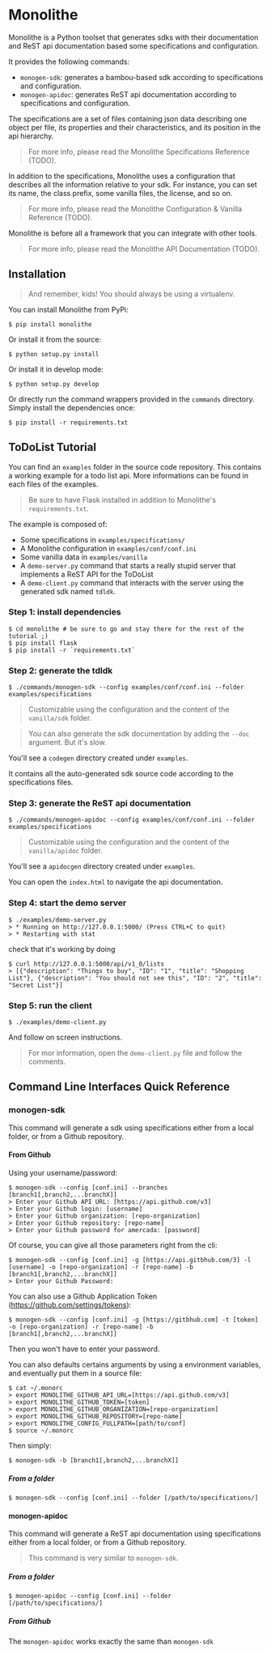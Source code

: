 # Monolithe

Monolithe is a Python toolset that generates sdks with their documentation and ReST api documentation based some specifications and configuration.

It provides the following commands:

- `monogen-sdk`: generates a bambou-based sdk according to specifications and configuration.
- `monogen-apidoc`: generates ReST api documentation according to specifications and configuration.

The specifications are a set of files containing json data describing one object per file, its properties and their characteristics, and its position in the api hierarchy.

> For more info, please read the Monolithe Specifications Reference (TODO).

In addition to the specifications, Monolithe uses a configuration that describes all the information relative to your sdk. For instance, you can set its name, the class prefix, some vanilla files, the license, and so on.

> For more info, please read the Monolithe Configuration & Vanilla Reference (TODO).

Monolithe is before all a framework that you can integrate with other tools.

> For more info, please read the Monolithe API Documentation (TODO).


## Installation

> And remember, kids! You should always be using a virtualenv.

You can install Monolithe from PyPi:

    $ pip install monolithe

Or install it from the source:

    $ python setup.py install

Or install it in develop mode:

    $ python setup.py develop

Or directly run the command wrappers provided in the `commands` directory. Simply install the dependencies once:

    $ pip install -r requirements.txt


## ToDoList Tutorial

You can find an `examples` folder in the source code repository. This contains a working example for a todo list api.
More informations can be found in each files of the examples.

> Be sure to have Flask installed in addition to Monolithe's `requirements.txt`.

The example is composed of:

- Some specifications in `examples/specifications/`
- A Monolithe configuration in `examples/conf/conf.ini`
- Some vanilla data in `examples/vanilla`
- A `demo-server.py` command that starts a really stupid server that implements a ReST API for the ToDoList
- A `demo-client.py` command that interacts with the server using the generated sdk named `tdldk`.

### Step 1: install dependencies

    $ cd monolithe # be sure to go and stay there for the rest of the tutorial ;)
    $ pip install flask
    $ pip install -r `requirements.txt`


### Step 2: generate the tdldk

    $ ./commands/monogen-sdk --config examples/conf/conf.ini --folder examples/specifications

> Customizable using the configuration and the content of the `vanilla/sdk` folder.

> You can also generate the sdk documentation by adding the `--doc` argument. But it's slow.

You'll see a `codegen` directory created under `examples`.

It contains all the auto-generated sdk source code according to the specifications files.


### Step 3: generate the ReST api documentation

    $ ./commands/monogen-apidoc --config examples/conf/conf.ini --folder examples/specifications

> Customizable using the configuration and the content of the `vanilla/apidoc` folder.

You'll see a `apidocgen` directory created under `examples`.

You can open the `index.html` to navigate the api documentation.


### Step 4: start the demo server

    $ ./examples/demo-server.py
    > * Running on http://127.0.0.1:5000/ (Press CTRL+C to quit)
    > * Restarting with stat

check that it's working by doing

    $ curl http://127.0.0.1:5000/api/v1_0/lists
    > [{"description": "Things to buy", "ID": "1", "title": "Shopping List"}, {"description": "You should not see this", "ID": "2", "title": "Secret List"}]


### Step 5: run the client

    $ ./examples/demo-client.py

And follow on screen instructions.

> For mor information, open the `demo-client.py` file and follow the comments.



## Command Line Interfaces Quick Reference

### monogen-sdk
This command will generate a sdk using specifications either from a local folder, or from a Github repository.

#### From Github

Using your username/password:

    $ monogen-sdk --config [conf.ini] --branches [branch1[,branch2,...branchX]]
    > Enter your Github API URL: [https://api.github.com/v3]
    > Enter your Github login: [username]
    > Enter your Github organization: [repo-organization]
    > Enter your Github repository: [repo-name]
    > Enter your Github password for amercada: [password]

Of course, you can give all those parameters right from the cli:

    $ monogen-sdk --config [conf.ini] -g [https://api.gitbhub.com/3] -l [username] -o [repo-organization] -r [repo-name] -b [branch1[,branch2,...branchX]]
    > Enter your Github Password:

You can also use a Github Application Token (https://github.com/settings/tokens):

    $ monogen-sdk --config [conf.ini] -g [https://gitbhub.com] -t [token] -o [repo-organization] -r [repo-name] -b [branch1[,branch2,...branchX]]

Then you won't have to enter your password.

You can also defaults certains arguments by using a environment variables, and eventually put them in a source file:

    $ cat ~/.monorc
    > export MONOLITHE_GITHUB_API_URL=[https://api.github.com/v3]
    > export MONOLITHE_GITHUB_TOKEN=[token]
    > export MONOLITHE_GITHUB_ORGANIZATION=[repo-organization]
    > export MONOLITHE_GITHUB_REPOSITORY=[repo-name]
    > export MONOLITHE_CONFIG_FULLPATH=[path/to/conf]
    $ source ~/.monorc

Then simply:

    $ monogen-sdk -b [branch1[,branch2,...branchX]]


##### From a folder

    $ monogen-sdk --config [conf.ini] --folder [/path/to/specifications/]



#### monogen-apidoc

This command will generate a ReST api documentation using specifications either from a local folder, or from a Github repository.

> This command is very similar to `monogen-sdk`. 

##### From a folder

    $ monogen-apidoc --config [conf.ini] --folder [/path/to/specifications/]

##### From Github

The `monogen-apidoc` works exactly the same than `monogen-sdk`

